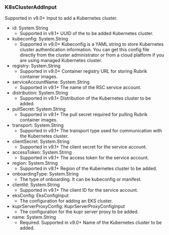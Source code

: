 ### K8sClusterAddInput
Supported in v9.0+
  Input to add a Kubernetes cluster.

- id: System.String
  - Supported in v9.1+
      UUID of the to be added Kubernetes cluster.
- kubeconfig: System.String
  - Supported in v9.0+
      Kubeconfig is a YAML string to store Kubernetes cluster authentication information. You can get this config file directly from the cluster administrator or from a cloud platform if you are using managed Kubernetes cluster.
- registry: System.String
  - Supported in v9.0+
      Container registry URL for storing Rubrik container images.
- serviceAccountName: System.String
  - Supported in v9.1+
      The name of the RSC service account.
- distribution: System.String
  - Supported in v9.1+
      Distribution of the Kubernetes cluster to be added.
- pullSecret: System.String
  - Supported in v9.1+
      The pull secret required for pulling Rubrik container images.
- transport: System.String
  - Supported in v9.1+
      The transport type used for communication with the Kubernetes cluster.
- clientSecret: System.String
  - Supported in v9.1+
      The client secret for the service account.
- accessToken: System.String
  - Supported in v9.1+
      The access token for the service account.
- region: System.String
  - Supported in v9.1+
      Region of the Kubernetes cluster to be added.
- onboardingType: System.String
  - The type of onboarding. It can be kubeconfig or manifest.
- clientId: System.String
  - Supported in v9.1+
      The client ID for the service account.
- eksConfig: EksConfigInput
  - The configuration for adding an EKS cluster.
- kuprServerProxyConfig: KuprServerProxyConfigInput
  - The configuration for the kupr server proxy to be added.
- name: System.String
  - Required. Supported in v9.0+
      Name of the Kubernetes cluster to be added.
